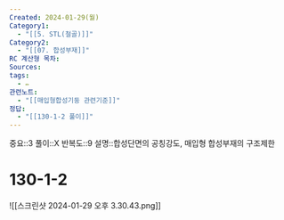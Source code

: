 ```yaml
---
Created: 2024-01-29(월)
Category1:
  - "[[5. STL(철골)]]"
Category2:
  - "[[07. 합성부재]]"
RC 계산형 목차: 
Sources: 
tags:
  - ✏️
관련노트:
  - "[[매입형합성기둥 관련기준]]"
정답:
  - "[[130-1-2 풀이]]"
---
```

중요::3
풀이::X
반복도::9
설명::합성단면의 공칭강도, 매입형 합성부재의 구조제한
#  130-1-2
![[스크린샷 2024-01-29 오후 3.30.43.png]]